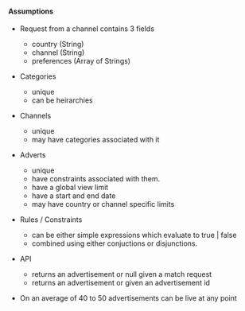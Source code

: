 #### Assumptions


* Request from a channel contains 3 fields
	- country (String)
	- channel (String)
	- preferences (Array of Strings)

* Categories
	- unique
	- can be heirarchies

* Channels
	- unique
	- may have categories associated with it

* Adverts
	- unique
	- have constraints associated with them.
	- have a global view limit
	- have a start and end date
	- may have country or channel specific limits

* Rules / Constraints
	- can be either simple expressions which evaluate to true | false
	- combined using either conjuctions or disjunctions.

* API
	- returns an advertisement or null given a match request
	- returns an advertisement or given an advertisement id

* On an average of 40 to 50 advertisements can be live at any point
